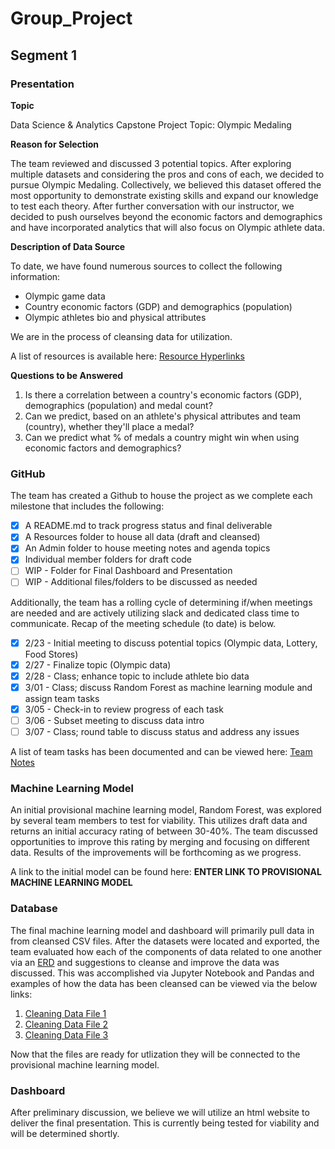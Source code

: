 # Group_Project

## Segment 1

### Presentation

**Topic**

Data Science & Analytics Capstone Project Topic: Olympic Medaling

**Reason for Selection**

The team reviewed and discussed 3 potential topics.  After exploring multiple datasets and considering the pros and cons of each, we decided to pursue Olympic Medaling. Collectively, we believed this dataset offered the most opportunity to demonstrate existing skills and expand our knowledge to test each theory.  After further conversation with our instructor, we decided to push ourselves beyond the economic factors and demographics and have incorporated analytics that will also focus on Olympic athlete data.

**Description of Data Source**

To date, we have found numerous sources to collect the following information:
- Olympic game data
- Country economic factors (GDP) and demographics (population)
- Olympic athletes bio and physical attributes

We are in the process of cleansing data for utilization.

A list of resources is available here: [Resource Hyperlinks](https://github.com/FrankPassalacqua88/Olympic_Data_Analysis/blob/4bf8de5c99385051b0ad16081716bf3c53ba59b7/Resources/Hyperlinks/Resource_Hyperlinks.docx)

**Questions to be Answered**
1. Is there a correlation between a country's economic factors (GDP), demographics (population) and medal count?
2. Can we predict, based on an athlete's physical attributes and team (country), whether they'll place a medal?
3. Can we predict what % of medals a country might win when using economic factors and demographics?

### GitHub

The team has created a Github to house the project as we complete each milestone that includes the following:
- [x] A README.md to track progress status and final deliverable
- [x] A Resources folder to house all data (draft and cleansed)
- [x] An Admin folder to house meeting notes and agenda topics
- [x] Individual member folders for draft code
- [ ] WIP - Folder for Final Dashboard and Presentation
- [ ] WIP - Additional files/folders to be discussed as needed

Additionally, the team has a rolling cycle of determining if/when meetings are needed and are actively utilizing slack and dedicated class time to communicate. Recap of the meeting schedule (to date) is below.
- [x] 2/23 - Initial meeting to discuss potential topics (Olympic data, Lottery, Food Stores) 
- [x] 2/27 - Finalize topic (Olympic data)
- [x] 2/28 - Class; enhance topic to include athlete bio data
- [x] 3/01 - Class; discuss Random Forest as machine learning module and assign team tasks
- [x] 3/05 - Check-in to review progress of each task
- [ ] 3/06 - Subset meeting to discuss data intro
- [ ] 3/07 - Class; round table to discuss status and address any issues

A list of team tasks has been documented and can be viewed here: [Team Notes](https://github.com/FrankPassalacqua88/Olympic_Data_Analysis/blob/4bf8de5c99385051b0ad16081716bf3c53ba59b7/Admin/Team_Notes.docx)

### Machine Learning Model

An initial provisional machine learning model, Random Forest, was explored by several team members to test for viability.  This utilizes draft data and returns an initial accuracy rating of between 30-40%.  The team discussed opportunities to improve this rating by merging and focusing on different data.  Results of the improvements will be forthcoming as we progress.

A link to the initial model can be found here: **ENTER LINK TO PROVISIONAL MACHINE LEARNING MODEL**

### Database 

The final machine learning model and dashboard will primarily pull data in from cleansed CSV files.  After the datasets were located and exported, the team evaluated how each of the components of data related to one another via an [ERD](https://github.com/FrankPassalacqua88/Olympic_Data_Analysis/blob/097e394fb11aaeb831c7b5a3930cc990cdd31402/images/ERD.png) and suggestions to cleanse and improve the data was discussed.  This was accomplished via Jupyter Notebook and Pandas and examples of how the data has been cleansed can be viewed via the below links:

1. [Cleaning Data File 1](https://github.com/FrankPassalacqua88/Olympic_Data_Analysis/blob/42d9fbe2bd781425c091011fd1685999287671fa/wpf/Cleaning.ipynb)
2. [Cleaning Data File 2](https://github.com/FrankPassalacqua88/Olympic_Data_Analysis/blob/42d9fbe2bd781425c091011fd1685999287671fa/wpf/Cleaning2.ipynb)
3. [Cleaning Data File 3](https://github.com/FrankPassalacqua88/Olympic_Data_Analysis/blob/b93ee9b55bb98d825a0c2eb33b12fb89544c7920/wpf/Cleaning3.ipynb)

Now that the files are ready for utlization they will be connected to the provisional machine learning model.

### Dashboard

After preliminary discussion, we believe we will utilize an html website to deliver the final presentation.  This is currently being tested for viability and will be determined shortly.
